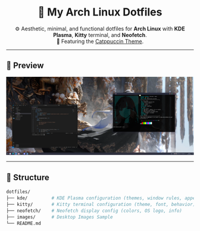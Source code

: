 <h1 align="center">🧪 My Arch Linux Dotfiles</h1>

<p align="center">
  ⚙️ Aesthetic, minimal, and functional dotfiles for <b>Arch Linux</b> with <b>KDE Plasma</b>, <b>Kitty</b> terminal, and <b>Neofetch</b>.<br>
  🎨 Featuring the <a href="https://github.com/catppuccin/catppuccin">Catppuccin Theme</a>.
</p>

---

## 📸 Preview

![Desktop Screenshot](images/desktop.png)

---

## 📁 Structure

```bash
dotfiles/
├── kde/         # KDE Plasma configuration (themes, window rules, appearance)
├── kitty/       # Kitty terminal configuration (theme, font, behavior)
├── neofetch/    # Neofetch display config (colors, OS logo, info)
├── images/      # Desktop Images Sample
└── README.md
